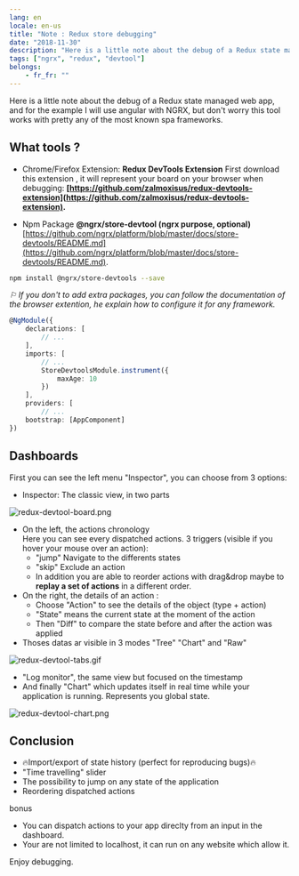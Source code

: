 ```yaml
---
lang: en
locale: en-us
title: "Note : Redux store debugging"
date: "2018-11-30"
description: "Here is a little note about the debug of a Redux state managed web app, and for the example I will use angular with NGRX, but don't worry this tool works with pretty any of the most known spa frameworks.  ..."
tags: ["ngrx", "redux", "devtool"]
belongs: 
	- fr_fr: ""
---
```

Here is a little note about the debug of a Redux state managed web app, and for the example I will use angular with NGRX, but don't worry this tool works with pretty any of the most known spa frameworks. 
  

## What tools ?


- Chrome/Firefox Extension: **Redux DevTools Extension**
First download this extension , it will represent your board on your browser when debugging: **[https://github.com/zalmoxisus/redux-devtools-extension](https://github.com/zalmoxisus/redux-devtools-extension).**

 - Npm Package  **@ngrx/store-devtool (ngrx purpose, optional)** 
[https://github.com/ngrx/platform/blob/master/docs/store-devtools/README.md](https://github.com/ngrx/platform/blob/master/docs/store-devtools/README.md).
```bash
npm install @ngrx/store-devtools --save
```

*⚐ If you don't to add extra packages, you can follow the documentation of the browser extention, he explain how to configure it for any framework.*

```ts
@NgModule({
    declarations: [
        // ...
    ],
    imports: [
        // ...
        StoreDevtoolsModule.instrument({
            maxAge: 10
        })
    ],
    providers: [
        // ...
    bootstrap: [AppComponent]
})
```

## Dashboards
First you can see the left menu "Inspector", you can choose from 3 options:

 - Inspector: The classic view, in two parts

![redux-devtool-board.png](/images/redux-devtool-board.png)

 - On the left, the actions chronology   
Here you can see every dispatched actions.
3 triggers (visible if you hover your mouse over an action):
	- "jump" Navigate to the differents states
	- "skip" Exclude an action
	- In addition you are able to reorder actions with drag&drop maybe to **replay a set of actions** in a different order.
- On the right, the details of an action :
	- Choose "Action" to see the details of the object (type + action)
	- "State" means the current state at the moment of the action
	- Then "Diff" to compare the state before and after the action was applied
-   Thoses datas ar visible in 3 modes "Tree" "Chart" and "Raw"

![redux-devtool-tabs.gif](/images/redux-devtool-tabs.gif)

-   "Log monitor", the same view but focused on the timestamp
-   And finally "Chart" which updates itself in real time while your application is running. Represents you global state.

![redux-devtool-chart.png](/images/redux-devtool-chart.png)

## Conclusion

-   🔥Import/export of state history (perfect for reproducing bugs)🔥
-   "Time travelling" slider
-   The possibility to jump on any state of the application
-   Reordering dispatched actions

bonus

-   You can dispatch actions to your app direclty from an input in the dashboard.
-   Your are not limited to localhost, it can run on any website which allow it.

Enjoy debugging.